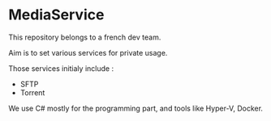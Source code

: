 # MediaService

This repository belongs to a french dev team.

Aim is to set various services for private usage.

Those services initialy include :
- SFTP
- Torrent

We use C# mostly for the programming part, and tools like Hyper-V, Docker.

